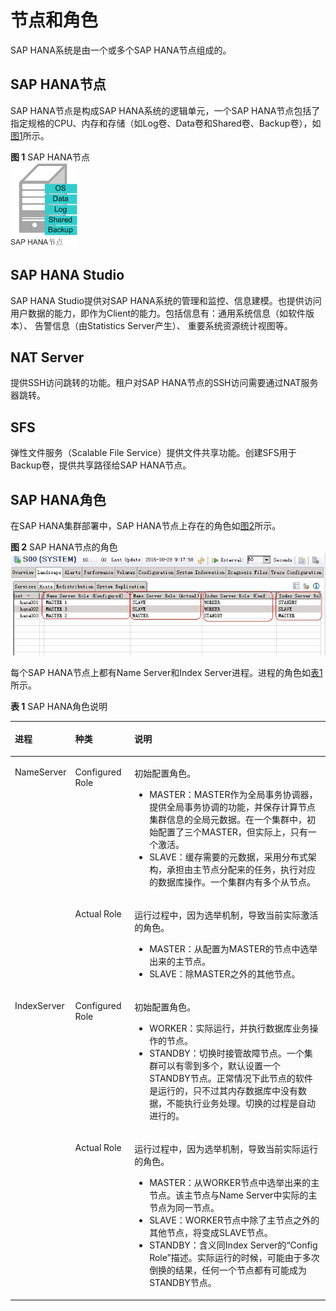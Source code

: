 # 节点和角色<a name="saphana_02_0004"></a>

SAP HANA系统是由一个或多个SAP HANA节点组成的。

## SAP HANA节点<a name="section11092860101514"></a>

SAP HANA节点是构成SAP HANA系统的逻辑单元，一个SAP HANA节点包括了指定规格的CPU、内存和存储（如Log卷、Data卷和Shared卷、Backup卷），如[图1](#fig25600693102822)所示。

**图 1**  SAP HANA节点<a name="fig25600693102822"></a>  
![](figures/SAP-HANA节点.png "SAP-HANA节点")

## SAP HANA Studio<a name="section5099989410341"></a>

SAP HANA Studio提供对SAP HANA系统的管理和监控、信息建模。也提供访问用户数据的能力，即作为Client的能力。包括信息有：通用系统信息（如软件版本）、 告警信息（由Statistics Server产生）、 重要系统资源统计视图等。

## NAT Server<a name="section60181318103744"></a>

提供SSH访问跳转的功能。租户对SAP HANA节点的SSH访问需要通过NAT服务器跳转。

## SFS<a name="section179934503"></a>

弹性文件服务（Scalable File Service）提供文件共享功能。创建SFS用于Backup卷，提供共享路径给SAP HANA节点。

## SAP HANA角色<a name="section16814338101521"></a>

在SAP HANA集群部署中，SAP HANA节点上存在的角色如[图2](#fig43239806104111)所示。

**图 2**  SAP HANA节点的角色<a name="fig43239806104111"></a>  
![](figures/SAP-HANA节点的角色.jpg "SAP-HANA节点的角色")

每个SAP HANA节点上都有Name Server和Index Server进程。进程的角色如[表1](#table1938195995248)所示。

**表 1**  SAP HANA角色说明

<a name="table1938195995248"></a>
<table><thead align="left"><tr id="row6505585095248"><th class="cellrowborder" valign="top" width="17.919999999999998%" id="mcps1.2.4.1.1"><p id="p4685738595248"><a name="p4685738595248"></a><a name="p4685738595248"></a>进程</p>
</th>
<th class="cellrowborder" valign="top" width="18.86%" id="mcps1.2.4.1.2"><p id="p3735180395248"><a name="p3735180395248"></a><a name="p3735180395248"></a>种类</p>
</th>
<th class="cellrowborder" valign="top" width="63.22%" id="mcps1.2.4.1.3"><p id="p559721895248"><a name="p559721895248"></a><a name="p559721895248"></a>说明</p>
</th>
</tr>
</thead>
<tbody><tr id="row5037496995248"><td class="cellrowborder" rowspan="2" valign="top" width="17.919999999999998%" headers="mcps1.2.4.1.1 "><p id="p5384069895248"><a name="p5384069895248"></a><a name="p5384069895248"></a>NameServer</p>
</td>
<td class="cellrowborder" valign="top" width="18.86%" headers="mcps1.2.4.1.2 "><p id="p6612928395248"><a name="p6612928395248"></a><a name="p6612928395248"></a>Configured Role</p>
</td>
<td class="cellrowborder" valign="top" width="63.22%" headers="mcps1.2.4.1.3 "><p id="p3599344910650"><a name="p3599344910650"></a><a name="p3599344910650"></a>初始配置角色。</p>
<a name="ul986796710921"></a><a name="ul986796710921"></a><ul id="ul986796710921"><li>MASTER：MASTER作为全局事务协调器，提供全局事务协调的功能，并保存计算节点集群信息的全局元数据。在一个集群中，初始配置了三个MASTER，但实际上，只有一个激活。</li><li>SLAVE：缓存需要的元数据，采用分布式架构，承担由主节点分配来的任务，执行对应的数据库操作。一个集群内有多个从节点。</li></ul>
</td>
</tr>
<tr id="row3800114010458"><td class="cellrowborder" valign="top" headers="mcps1.2.4.1.1 "><p id="p1605594310458"><a name="p1605594310458"></a><a name="p1605594310458"></a>Actual Role</p>
</td>
<td class="cellrowborder" valign="top" headers="mcps1.2.4.1.2 "><p id="p2546302710458"><a name="p2546302710458"></a><a name="p2546302710458"></a>运行过程中，因为选举机制，导致当前实际激活的角色。</p>
<a name="ul5181579114521"></a><a name="ul5181579114521"></a><ul id="ul5181579114521"><li>MASTER：从配置为MASTER的节点中选举出来的主节点。</li><li>SLAVE：除MASTER之外的其他节点。</li></ul>
</td>
</tr>
<tr id="row2408362895248"><td class="cellrowborder" rowspan="2" valign="top" width="17.919999999999998%" headers="mcps1.2.4.1.1 "><p id="p461685095248"><a name="p461685095248"></a><a name="p461685095248"></a>IndexServer</p>
</td>
<td class="cellrowborder" valign="top" width="18.86%" headers="mcps1.2.4.1.2 "><p id="p5432793610636"><a name="p5432793610636"></a><a name="p5432793610636"></a>Configured Role</p>
</td>
<td class="cellrowborder" valign="top" width="63.22%" headers="mcps1.2.4.1.3 "><p id="p2505601895248"><a name="p2505601895248"></a><a name="p2505601895248"></a>初始配置角色。</p>
<a name="ul12637773101039"></a><a name="ul12637773101039"></a><ul id="ul12637773101039"><li>WORKER：实际运行，并执行数据库业务操作的节点。</li><li>STANDBY：切换时接管故障节点。一个集群可以有零到多个，默认设置一个STANDBY节点。正常情况下此节点的软件是运行的，只不过其内存数据库中没有数据，不能执行业务处理。切换的过程是自动进行的。</li></ul>
</td>
</tr>
<tr id="row655799191053"><td class="cellrowborder" valign="top" headers="mcps1.2.4.1.1 "><p id="p1083591510636"><a name="p1083591510636"></a><a name="p1083591510636"></a>Actual Role</p>
</td>
<td class="cellrowborder" valign="top" headers="mcps1.2.4.1.2 "><p id="p7800553101121"><a name="p7800553101121"></a><a name="p7800553101121"></a>运行过程中，因为选举机制，导致当前实际运行的角色。</p>
<a name="ul3096113101121"></a><a name="ul3096113101121"></a><ul id="ul3096113101121"><li>MASTER：从WORKER节点中选举出来的主节点。该主节点与Name Server中实际的主节点为同一节点。</li><li>SLAVE：WORKER节点中除了主节点之外的其他节点，将变成SLAVE节点。</li><li>STANDBY：含义同Index Server的<span class="parmname" id="parmname46453433102912"><a name="parmname46453433102912"></a><a name="parmname46453433102912"></a>“Config Role”</span>描述。实际运行的时候，可能由于多次倒换的结果，任何一个节点都有可能成为STANDBY节点。</li></ul>
</td>
</tr>
</tbody>
</table>

